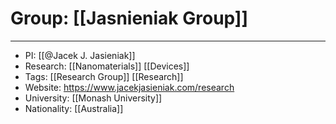 # Group: [[Jasnieniak Group]]
---
- PI: [[@Jacek J. Jasieniak]]
- Research: [[Nanomaterials]] [[Devices]]
- Tags: [[Research Group]] [[Research]]
- Website: https://www.jacekjasieniak.com/research
- University: [[Monash University]]
- Nationality:  [[Australia]]